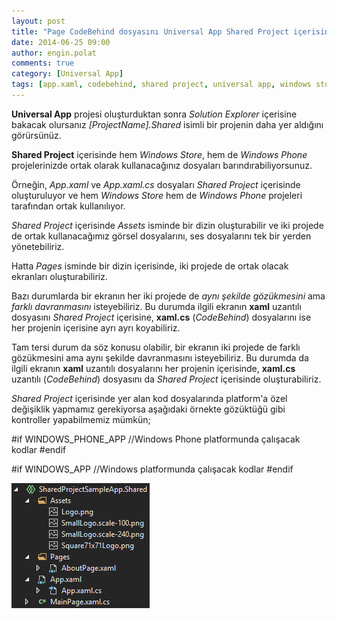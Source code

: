```yaml
---
layout: post
title: "Page CodeBehind dosyasını Universal App Shared Project içerisinde kullanmak"
date: 2014-06-25 09:00
author: engin.polat
comments: true
category: [Universal App]
tags: [app.xaml, codebehind, shared project, universal app, windows store, windowsphone, xaml, xaml.cs]
---
```

**Universal App** projesi oluşturduktan sonra *Solution Explorer* içerisine bakacak olursanız *[ProjectName].Shared* isimli bir projenin daha yer aldığını görürsünüz.

**Shared Project** içerisinde hem *Windows Store*, hem de *Windows Phone* projelerinizde ortak olarak kullanacağınız dosyaları barındırabiliyorsunuz.

Örneğin, *App.xaml* ve *App.xaml.cs* dosyaları *Shared Project* içerisinde oluşturuluyor ve hem *Windows Store* hem de *Windows Phone* projeleri tarafından ortak kullanılıyor.

*Shared Project* içerisinde *Assets* isminde bir dizin oluşturabilir ve iki projede de ortak kullanacağımız görsel dosyalarını, ses dosyalarını tek bir yerden yönetebiliriz.

Hatta *Pages* isminde bir dizin içerisinde, iki projede de ortak olacak ekranları oluşturabiliriz.

Bazı durumlarda bir ekranın her iki projede de *aynı şekilde gözükmesini* ama *farklı davranmasını* isteyebiliriz. Bu durumda ilgili ekranın **xaml** uzantılı dosyasını *Shared Project* içerisine, **xaml.cs** (*CodeBehind*) dosyalarını ise her projenin içerisine ayrı ayrı koyabiliriz.

Tam tersi durum da söz konusu olabilir, bir ekranın iki projede de farklı gözükmesini ama aynı şekilde davranmasını isteyebiliriz. Bu durumda da ilgili ekranın **xaml** uzantılı dosyalarını her projenin içerisinde, **xaml.cs** uzantılı (*CodeBehind*) dosyasını da *Shared Project* içerisinde oluşturabiliriz.

*Shared Project* içerisinde yer alan kod dosyalarında platform'a özel değişiklik yapmamız gerekiyorsa aşağıdaki örnekte gözüktüğü gibi kontroller yapabilmemiz mümkün;



#if WINDOWS_PHONE_APP
//Windows Phone platformunda çalışacak kodlar
#endif

#if WINDOWS_APP
//Windows platformunda çalışacak kodlar
#endif


![](/assets/uploads/2014/06/UniversalSharedProject.png)

